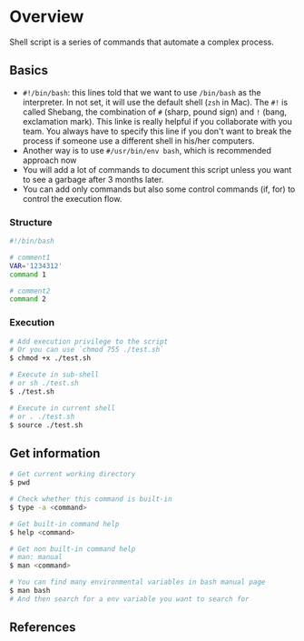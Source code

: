 # Overview

Shell script is a series of commands that automate a complex process. 

## Basics
- `#!/bin/bash`: this lines told that we want to use `/bin/bash` as the interpreter. In not set, it will use the default shell (`zsh` in Mac). The `#!` is called Shebang, the combination of `#` (sharp, pound sign) and `!` (bang, exclamation mark). This linke is really helpful if you collaborate with you team. You always have to specify this line if you don't want to break the process if someone use a different shell in his/her computers.
- Another way is to use `#/usr/bin/env bash`, which is recommended approach now
- You will add a lot of commands to document this script unless you want to see a garbage after 3 months later.
- You can add only commands but also some control commands (if, for) to control the execution flow.

### Structure
```bash title=test.sh
#!/bin/bash

# comment1
VAR='1234312'
command 1

# comment2
command 2
```

### Execution
```bash
# Add execution privilege to the script
# Or you can use `chmod 755 ./test.sh`
$ chmod +x ./test.sh

# Execute in sub-shell
# or sh ./test.sh
$ ./test.sh

# Execute in current shell
# or . ./test.sh
$ source ./test.sh
```

## Get information
```bash
# Get current working directory
$ pwd

# Check whether this command is built-in
$ type -a <command>

# Get built-in command help
$ help <command>

# Get non built-in command help
# man: manual
$ man <command>

# You can find many environmental variables in bash manual page
$ man bash
# And then search for a env variable you want to search for
```


## References
